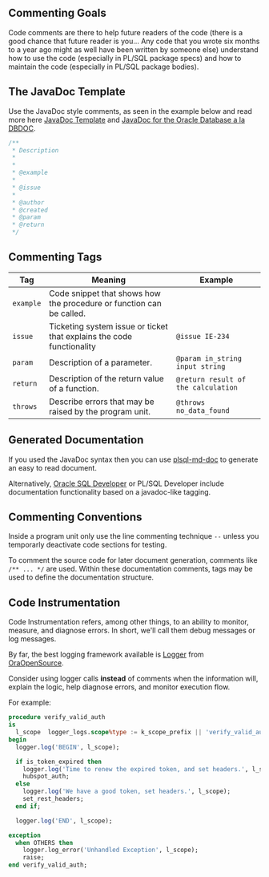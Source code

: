 ## Commenting Goals

Code comments are there to help future readers of the code (there is a good chance that future reader is you... Any code that you wrote six months to a year ago might as well have been written by someone else) understand how to use the code (especially in PL/SQL package specs) and how to maintain the code (especially in PL/SQL package bodies).

## The JavaDoc Template

Use the JavaDoc style comments, as seen in the example below and read more here [JavaDoc Template](https://plsql-md-doc.readthedocs.io/en/latest/javadoc-template/) and [JavaDoc for the Oracle Database a la DBDOC](https://www.thatjeffsmith.com/archive/2012/03/javadoc-for-the-database-a-la-dbdoc-via-sql-developer/).

```sql
/**
 * Description
 *
 *
 * @example
 * 
 * @issue
 *
 * @author
 * @created
 * @param
 * @return
 */
```

## Commenting Tags

Tag      | Meaning                                                 | Example
-------- | ------------------------------------------------------- | -------
`example`| Code snippet that shows how the procedure or function can be called. |
`issue`  | Ticketing system issue or ticket that explains the code functionality | `@issue IE-234`
`param`  | Description of a parameter.                             | `@param in_string input string`
`return` | Description of the return value of a function.          | `@return result of the calculation`
`throws` | Describe errors that may be raised by the program unit. | `@throws no_data_found`


## Generated Documentation

If you used the JavaDoc syntax then you can use [plsql-md-doc](https://github.com/OraOpenSource/plsql-md-doc) to generate an easy to read document.

Alternatively, [Oracle SQL Developer](https://www.oracle.com/database/technologies/appdev/sql-developer.html) or PL/SQL Developer include documentation functionality based on a javadoc-like tagging. 


## Commenting Conventions

Inside a program unit only use the line commenting technique `--` unless you temporarly deactivate code sections for testing.

To comment the source code for later document generation, comments like `/** ... */` are used. Within these documentation comments, tags may be used to define the documentation structure.

## Code Instrumentation

Code Instrumentation refers, among other things, to an ability to monitor, measure, and diagnose errors. In short, we'll call them debug messages or log messages.

By far, the best logging framework available is <a href="https://github.com/OraOpenSource/Logger" target="_blank">Logger</a> from <a href="https://github.com/OraOpenSource/" target="_blank">OraOpenSource</a>.

Consider using logger calls **instead** of comments when the information will, explain the logic, help diagnose errors, and monitor execution flow.

For example:

```sql hl_lines="8 11"
procedure verify_valid_auth
is
  l_scope  logger_logs.scope%type := k_scope_prefix || 'verify_valid_auth';
begin
  logger.log('BEGIN', l_scope);

  if is_token_expired then
    logger.log('Time to renew the expired token, and set headers.', l_scope);
    hubspot_auth;
  else
    logger.log('We have a good token, set headers.', l_scope);
    set_rest_headers;
  end if; 

  logger.log('END', l_scope);

exception
  when OTHERS then
    logger.log_error('Unhandled Exception', l_scope);
    raise;
end verify_valid_auth;
```